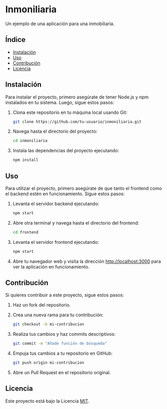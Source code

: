 # Inmoniliaria

Un ejemplo de una aplicación para una inmobiliaria.

## Índice

- [Instalación](#instalación)
- [Uso](#uso)
- [Contribución](#contribución)
- [Licencia](#licencia)

## Instalación

Para instalar el proyecto, primero asegúrate de tener Node.js y npm instalados en tu sistema. Luego, sigue estos pasos:

1. Clona este repositorio en tu máquina local usando Git:

    ```bash
    git clone https://github.com/tu-usuario/inmoniliaria.git
    ```

2. Navega hasta el directorio del proyecto:

    ```bash
    cd inmoniliaria
    ```

3. Instala las dependencias del proyecto ejecutando:

    ```bash
    npm install
    ```

## Uso

Para utilizar el proyecto, primero asegúrate de que tanto el frontend como el backend estén en funcionamiento. Sigue estos pasos:

1. Levanta el servidor backend ejecutando:

    ```bash
    npm start
    ```

2. Abre otra terminal y navega hasta el directorio del frontend:

    ```bash
    cd frontend
    ```

3. Levanta el servidor frontend ejecutando:

    ```bash
    npm start
    ```

4. Abre tu navegador web y visita la dirección [http://localhost:3000](http://localhost:3000) para ver la aplicación en funcionamiento.

## Contribución

Si quieres contribuir a este proyecto, sigue estos pasos:

1. Haz un fork del repositorio.
2. Crea una nueva rama para tu contribución:
   
    ```bash
    git checkout -b mi-contribucion
    ```

3. Realiza tus cambios y haz commits descriptivos:

    ```bash
    git commit -m "Añade función de búsqueda"
    ```

4. Empuja tus cambios a tu repositorio en GitHub:

    ```bash
    git push origin mi-contribucion
    ```

5. Abre un Pull Request en el repositorio original.

## Licencia

Este proyecto está bajo la Licencia [MIT](LICENSE).


